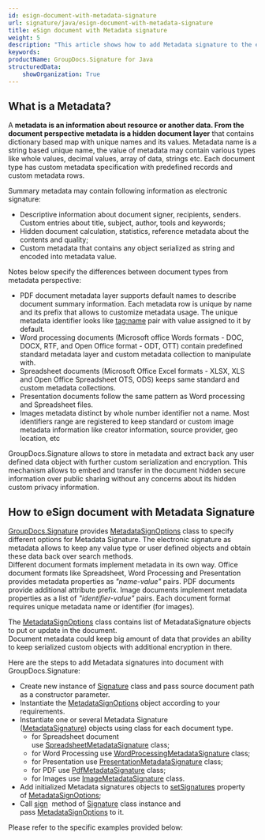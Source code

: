 ```yaml
---
id: esign-document-with-metadata-signature
url: signature/java/esign-document-with-metadata-signature
title: eSign document with Metadata signature
weight: 5
description: "This article shows how to add Metadata signature to the each document type meta layer with different data types over with GroupDocs.Signature"
keywords: 
productName: GroupDocs.Signature for Java
structuredData:
    showOrganization: True
---
```

## What is a Metadata?

A **metadata **is an information about resource or another data. From the document perspective **metadata** is a** hidden document layer** that contains dictionary based map with unique names and its values. Metadata name is a string based unique name, the value of metadata may contain various types like whole values, decimal values, array of data, strings etc. Each document type has custom metadata specification with predefined records and custom metadata rows.

Summary metadata may contain following information as electronic signature:

*   Descriptive information about document signer, recipients, senders. Custom entries about title, subject, author, tools and keywords;
*   Hidden document calculation, statistics, reference metadata about the contents and quality;
*   Custom metadata that contains any object serialized as string and encoded into metadata value.

Notes below specify the differences between document types from metadata perspective:

*   PDF document metadata layer supports default names to describe document summary information. Each metadata row is unique by name and its prefix that allows to customize metadata usage. The unique metadata identifier looks like [tag:name](http://tagname/) pair with value assigned to it by default.
*   Word processing documents (Microsoft office Words formats - DOC, DOCX, RTF, and Open Office format - ODT, OTT) contain predefined standard metadata layer and custom metadata collection to manipulate with.
*   Spreadsheet documents (Microsoft Office Excel formats - XLSX, XLS and Open Office Spreadsheet OTS, ODS) keeps same standard and custom metadata collections.
*   Presentation documents follow the same pattern as Word processing and Spreadsheet files.
*   Images metadata distinct by whole number identifier not a name. Most identifiers range are registered to keep standard or custom image metadata information like creator information, source provider, geo location, etc

GroupDocs.Signature allows to store in metadata and extract back any user defined data object with further custom serialization and encryption. This mechanism allows to embed and transfer in the document hidden secure information over public sharing without any concerns about its hidden custom privacy information.

## How to eSign document with Metadata Signature

[GroupDocs.Signature](https://products.groupdocs.com/signature/java) provides [MetadataSignOptions](https://reference.groupdocs.com/java/signature/com.groupdocs.signature.options.sign/MetadataSignOptions) class to specify different options for Metadata Signature. The electronic signature as metadata allows to keep any value type or user defined objects and obtain these data back over search methods.  
Different document formats implement metadata in its own way. Office document formats like Spreadsheet, Word Processing and Presentation provides metadata properties as *"name-value"* pairs. PDF documents provide additional attribute prefix. Image documents implement metadata properties as a list of *"identifier-value"* pairs. Each document format requires unique metadata name or identifier (for images).

The [MetadataSignOptions](https://reference.groupdocs.com/java/signature/com.groupdocs.signature.options.sign/MetadataSignOptions) class contains list of MetadataSignature objects to put or update in the document.  
Document metadata could keep big amount of data that provides an ability to keep serialized custom objects with additional encryption in there. 

Here are the steps to add Metadata signatures into document with GroupDocs.Signature:

*   Create new instance of [Signature](https://reference.groupdocs.com/java/signature/com.groupdocs.signature/Signature) class and pass source document path as a constructor parameter.    
*   Instantiate the [MetadataSignOptions](https://reference.groupdocs.com/java/signature/com.groupdocs.signature.options.sign/MetadataSignOptions) object according to your requirements.    
*   Instantiate one or several Metadata Signature ([MetadataSignature](https://reference.groupdocs.com/java/signature/com.groupdocs.signature.domain.signatures.metadata/MetadataSignature)) objects using class for each document type.     
    *   for Spreadsheet document use [SpreadsheetMetadataSignature](https://reference.groupdocs.com/java/signature/com.groupdocs.signature.domain.signatures.metadata/SpreadsheetMetadataSignature) class;        
    *   for Word Processing use [WordProcessingMetadataSignature](https://reference.groupdocs.com/java/signature/com.groupdocs.signature.domain.signatures.metadata/WordProcessingMetadataSignature) class;        
    *   for Presentation use [PresentationMetadataSignature](https://reference.groupdocs.com/java/signature/com.groupdocs.signature.domain.signatures.metadata/PresentationMetadataSignature) class;         
    *   for PDF use [PdfMetadataSignature](https://reference.groupdocs.com/java/signature/com.groupdocs.signature.domain.signatures.metadata/PdfMetadataSignatures) class;         
    *   for Images use [ImageMetadataSignature](https://reference.groupdocs.com/java/signature/com.groupdocs.signature.domain.signatures.metadata/ImageMetadataSignature) class.        
*   Add initialized Metadata signatures objects to [setSignatures](https://reference.groupdocs.com/java/signature/com.groupdocs.signature.options.sign/MetadataSignOptions#setSignatures()) property of [MetadataSignOptions](https://reference.groupdocs.com/java/signature/com.groupdocs.signature.options.sign/MetadataSignOptions); 
*   Call [sign](https://reference.groupdocs.com/signature/java/com.groupdocs.signature/Signature#sign(java.io.OutputStream,%20com.groupdocs.signature.options.sign.SignOptions))  method of [Signature](https://reference.groupdocs.com/java/signature/com.groupdocs.signature/Signature) class instance and pass [MetadataSignOptions](https://reference.groupdocs.com/java/signature/com.groupdocs.signature.options.sign/MetadataSignOptions) to it.
    
Please refer to the specific examples provided below:
